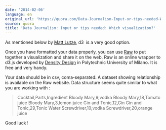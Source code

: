 ```yaml
---
date: '2014-02-06'
language: en
original_url: 'https://quora.com/Data-Journalism-Input-or-tips-needed-Which-visualization/answer/Clément-Renaud'
source: quora
title: 'Data Journalism: Input or tips needed: Which visualization?'
---
```


As mentioned below by [Matt Lutze](http://quora.com/profile/Matt-Lutze),
d3  is a very good option. 
 
Once you have formatted your data properly, you can use
[Raw](http://raw.densitydesign.org/) to put together a visualization and
share it on the web. Raw is an online wrapper to d3.js developed by
[Density Design](http://www.densitydesign.org/) in Polytechnic
University of Milano. It is free and very handy. 
 
Your data should be in csv, coma-separated. 
A dataset showing relationship is available on the Raw website. Data
structure seems quite similar to what you are working with : 
  

> Cocktail,Parts,Ingredient 
> Bloody Mary,9,vodka 
> Bloody Mary,18,Tomato juice 
> Bloody Mary,3,lemon juice 
> Gin and Tonic,12,Gin 
> Gin and Tonic,29,Tonic Water 
> Screwdriver,10,vodka 
> Screwdriver,20,orange juice 

 
Good luck !
